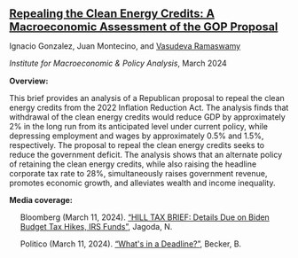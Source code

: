 <p style="margin-bottom: 5px; font-size: 20px;">
<b> <a href="https://impa.american.edu/repealing-the-clean-energy-credits/">Repealing the Clean Energy Credits: A Macroeconomic Assessment of the GOP Proposal</a></b>
</p>

<p style="margin-bottom: 5px;">
Ignacio Gonzalez, Juan Montecino, and <u>Vasudeva Ramaswamy</u>
</p>

<p style="margin-bottom: 15px;">
<i>Institute for Macroeconomic & Policy Analysis</i>, March 2024
</p>

<p style="margin-bottom: 10px;">
<b>Overview:</b> 
</p>

<p style="margin-bottom: 10px;">
This brief provides an analysis of a Republican proposal to repeal the clean energy credits from the 2022 Inflation Reduction Act. The analysis finds that withdrawal of the clean energy credits would reduce GDP by approximately 2% in the long run from its anticipated level under current policy, while depressing employment and wages by approximately 0.5% and 1.5%, respectively. The proposal to repeal the clean energy credits seeks to reduce the government deficit. The analysis shows that an alternate policy of retaining the clean energy credits, while also raising the headline corporate tax rate to 28%, simultaneously raises government revenue, promotes economic growth, and alleviates wealth and income inequality.
</p>

<p style="margin-bottom: 10px;">
<b>Media coverage:</b> 
</p>

<p style="margin-bottom: 10px;margin-left: 20px;">
Bloomberg (March 11, 2024). <a href="https://tinyurl.com/BloombergCoverage">“HILL TAX BRIEF: Details Due on Biden Budget Tax Hikes, IRS Funds”</a>, Jagoda, N.
</p>

<p style="margin-bottom: 30px;margin-left: 20px;">
Politico (March 11, 2024). <a href="https://www.politico.com/newsletters/weekly-tax/2024/03/11/whats-in-a-deadline-00146208">“What's in a Deadline?”</a>, Becker, B.
</p>
